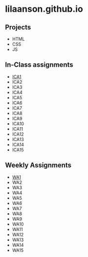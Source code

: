 # lilaanson.github.io



## Projects
- HTML
- CSS
- JS

## In-Class assignments
- [ICA1](https://docs.google.com/document/d/1X75I2X-n4izE5Qkc5tsf6WZaA0EAHyvunFdyzZBSw5A/edit)
- ICA2
- ICA3
- ICA4
- ICA5
- ICA6
- ICA7
- ICA8
- ICA9
- ICA10
- ICA11
- ICA12
- ICA13
- ICA14
- ICA15

## Weekly Assignments
- [WA1](https://lilaanson.github.io/wa/wa1.html)
- WA2
- WA3
- WA4
- WA5
- WA6
- WA7
- WA8
- WA9
- WA10
- WA11
- WA12
- WA13
- WA14
- WA15


